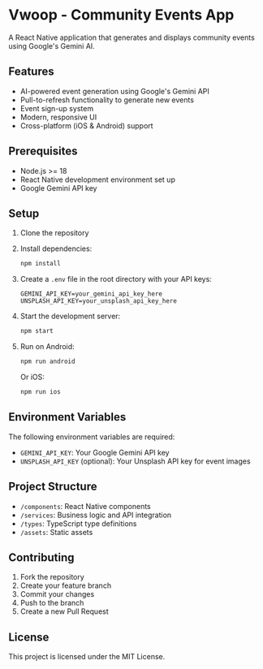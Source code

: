 # Vwoop - Community Events App

A React Native application that generates and displays community events using Google's Gemini AI.

## Features

- AI-powered event generation using Google's Gemini API
- Pull-to-refresh functionality to generate new events
- Event sign-up system
- Modern, responsive UI
- Cross-platform (iOS & Android) support

## Prerequisites

- Node.js >= 18
- React Native development environment set up
- Google Gemini API key

## Setup

1. Clone the repository
2. Install dependencies:
   ```bash
   npm install
   ```

3. Create a `.env` file in the root directory with your API keys:
   ```
   GEMINI_API_KEY=your_gemini_api_key_here
   UNSPLASH_API_KEY=your_unsplash_api_key_here
   ```

4. Start the development server:
   ```bash
   npm start
   ```

5. Run on Android:
   ```bash
   npm run android
   ```

   Or iOS:
   ```bash
   npm run ios
   ```

## Environment Variables

The following environment variables are required:

- `GEMINI_API_KEY`: Your Google Gemini API key
- `UNSPLASH_API_KEY` (optional): Your Unsplash API key for event images

## Project Structure

- `/components`: React Native components
- `/services`: Business logic and API integration
- `/types`: TypeScript type definitions
- `/assets`: Static assets

## Contributing

1. Fork the repository
2. Create your feature branch
3. Commit your changes
4. Push to the branch
5. Create a new Pull Request

## License

This project is licensed under the MIT License. 